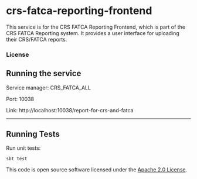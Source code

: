 
# crs-fatca-reporting-frontend

This service is for the CRS FATCA Reporting Frontend, which is part of the CRS FATCA Reporting system. It provides a user interface for uploading their CRS/FATCA reports.
### License

## Running the service

Service manager: CRS_FATCA_ALL

Port: 10038

Link: http://localhost:10038/report-for-crs-and-fatca

 ---

## Running Tests
Run unit tests:
 ```
 sbt test
 ```

This code is open source software licensed under the [Apache 2.0 License]("http://www.apache.org/licenses/LICENSE-2.0.html").
